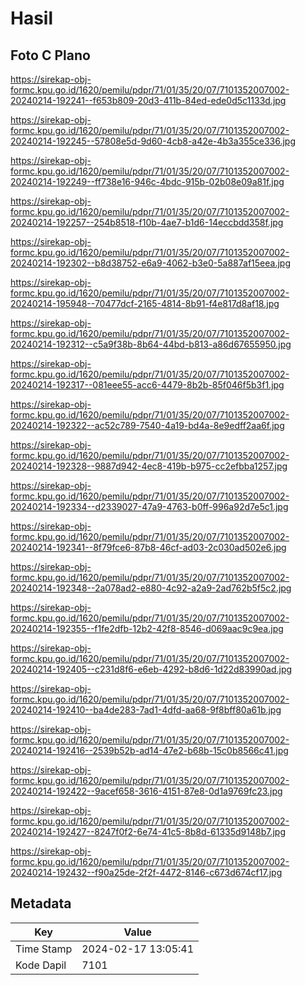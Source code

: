 # Hasil

## Foto C Plano

https://sirekap-obj-formc.kpu.go.id/1620/pemilu/pdpr/71/01/35/20/07/7101352007002-20240214-192241--f653b809-20d3-411b-84ed-ede0d5c1133d.jpg

https://sirekap-obj-formc.kpu.go.id/1620/pemilu/pdpr/71/01/35/20/07/7101352007002-20240214-192245--57808e5d-9d60-4cb8-a42e-4b3a355ce336.jpg

https://sirekap-obj-formc.kpu.go.id/1620/pemilu/pdpr/71/01/35/20/07/7101352007002-20240214-192249--ff738e16-946c-4bdc-915b-02b08e09a81f.jpg

https://sirekap-obj-formc.kpu.go.id/1620/pemilu/pdpr/71/01/35/20/07/7101352007002-20240214-192257--254b8518-f10b-4ae7-b1d6-14eccbdd358f.jpg

https://sirekap-obj-formc.kpu.go.id/1620/pemilu/pdpr/71/01/35/20/07/7101352007002-20240214-192302--b8d38752-e6a9-4062-b3e0-5a887af15eea.jpg

https://sirekap-obj-formc.kpu.go.id/1620/pemilu/pdpr/71/01/35/20/07/7101352007002-20240214-195948--70477dcf-2165-4814-8b91-f4e817d8af18.jpg

https://sirekap-obj-formc.kpu.go.id/1620/pemilu/pdpr/71/01/35/20/07/7101352007002-20240214-192312--c5a9f38b-8b64-44bd-b813-a86d67655950.jpg

https://sirekap-obj-formc.kpu.go.id/1620/pemilu/pdpr/71/01/35/20/07/7101352007002-20240214-192317--081eee55-acc6-4479-8b2b-85f046f5b3f1.jpg

https://sirekap-obj-formc.kpu.go.id/1620/pemilu/pdpr/71/01/35/20/07/7101352007002-20240214-192322--ac52c789-7540-4a19-bd4a-8e9edff2aa6f.jpg

https://sirekap-obj-formc.kpu.go.id/1620/pemilu/pdpr/71/01/35/20/07/7101352007002-20240214-192328--9887d942-4ec8-419b-b975-cc2efbba1257.jpg

https://sirekap-obj-formc.kpu.go.id/1620/pemilu/pdpr/71/01/35/20/07/7101352007002-20240214-192334--d2339027-47a9-4763-b0ff-996a92d7e5c1.jpg

https://sirekap-obj-formc.kpu.go.id/1620/pemilu/pdpr/71/01/35/20/07/7101352007002-20240214-192341--8f79fce6-87b8-46cf-ad03-2c030ad502e6.jpg

https://sirekap-obj-formc.kpu.go.id/1620/pemilu/pdpr/71/01/35/20/07/7101352007002-20240214-192348--2a078ad2-e880-4c92-a2a9-2ad762b5f5c2.jpg

https://sirekap-obj-formc.kpu.go.id/1620/pemilu/pdpr/71/01/35/20/07/7101352007002-20240214-192355--f1fe2dfb-12b2-42f8-8546-d069aac9c9ea.jpg

https://sirekap-obj-formc.kpu.go.id/1620/pemilu/pdpr/71/01/35/20/07/7101352007002-20240214-192405--c231d8f6-e6eb-4292-b8d6-1d22d83990ad.jpg

https://sirekap-obj-formc.kpu.go.id/1620/pemilu/pdpr/71/01/35/20/07/7101352007002-20240214-192410--ba4de283-7ad1-4dfd-aa68-9f8bff80a61b.jpg

https://sirekap-obj-formc.kpu.go.id/1620/pemilu/pdpr/71/01/35/20/07/7101352007002-20240214-192416--2539b52b-ad14-47e2-b68b-15c0b8566c41.jpg

https://sirekap-obj-formc.kpu.go.id/1620/pemilu/pdpr/71/01/35/20/07/7101352007002-20240214-192422--9acef658-3616-4151-87e8-0d1a9769fc23.jpg

https://sirekap-obj-formc.kpu.go.id/1620/pemilu/pdpr/71/01/35/20/07/7101352007002-20240214-192427--8247f0f2-6e74-41c5-8b8d-61335d9148b7.jpg

https://sirekap-obj-formc.kpu.go.id/1620/pemilu/pdpr/71/01/35/20/07/7101352007002-20240214-192432--f90a25de-2f2f-4472-8146-c673d674cf17.jpg


## Metadata

| Key        | Value               |
| ---------- | ------------------- |
| Time Stamp | 2024-02-17 13:05:41 |
| Kode Dapil | 7101                |



